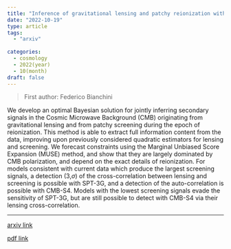 ```yaml
---
title: "Inference of gravitational lensing and patchy reionization with future CMB data"
date: "2022-10-19"
type: article
tags:
  - "arxiv"
  
categories:
  - cosmology
  - 2022(year)
  - 10(month)
draft: false
---
```

> First author: Federico Bianchini

 We develop an optimal Bayesian solution for jointly inferring secondary
signals in the Cosmic Microwave Background (CMB) originating from gravitational
lensing and from patchy screening during the epoch of reionization. This method
is able to extract full information content from the data, improving upon
previously considered quadratic estimators for lensing and screening. We
forecast constraints using the Marginal Unbiased Score Expansion (MUSE) method,
and show that they are largely dominated by CMB polarization, and depend on the
exact details of reionization. For models consistent with current data which
produce the largest screening signals, a detection (3\,$\sigma$) of the
cross-correlation between lensing and screening is possible with SPT-3G, and a
detection of the auto-correlation is possible with CMB-S4. Models with the
lowest screening signals evade the sensitivity of SPT-3G, but are still
possible to detect with CMB-S4 via their lensing cross-correlation.

---
[arxiv link](http://arxiv.org/abs/2210.10893v1)

[pdf link](http://arxiv.org/pdf/2210.10893v1)